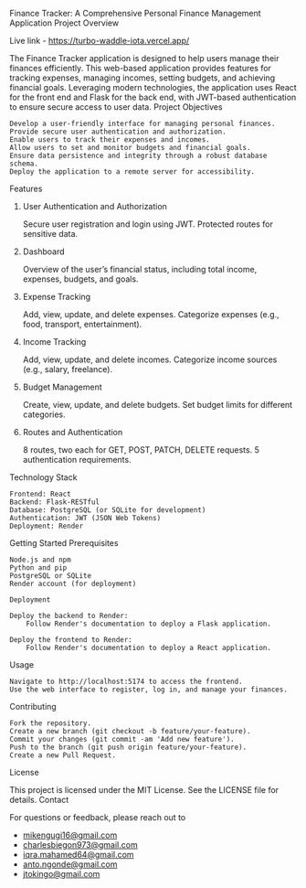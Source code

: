 Finance Tracker: A Comprehensive Personal Finance Management Application
Project Overview

Live link - https://turbo-waddle-iota.vercel.app/

The Finance Tracker application is designed to help users manage their finances efficiently. This web-based application provides features for tracking expenses, managing incomes, setting budgets, and achieving financial goals. Leveraging modern technologies, the application uses React for the front end and Flask for the back end, with JWT-based authentication to ensure secure access to user data.
Project Objectives

    Develop a user-friendly interface for managing personal finances.
    Provide secure user authentication and authorization.
    Enable users to track their expenses and incomes.
    Allow users to set and monitor budgets and financial goals.
    Ensure data persistence and integrity through a robust database schema.
    Deploy the application to a remote server for accessibility.

Features
1. User Authentication and Authorization

    Secure user registration and login using JWT.
    Protected routes for sensitive data.

2. Dashboard

    Overview of the user’s financial status, including total income, expenses, budgets, and goals.

3. Expense Tracking

    Add, view, update, and delete expenses.
    Categorize expenses (e.g., food, transport, entertainment).

4. Income Tracking

    Add, view, update, and delete incomes.
    Categorize income sources (e.g., salary, freelance).

5. Budget Management

    Create, view, update, and delete budgets.
    Set budget limits for different categories.


7. Routes and Authentication

    8 routes, two each for GET, POST, PATCH, DELETE requests.
    5 authentication requirements.

Technology Stack

    Frontend: React
    Backend: Flask-RESTful
    Database: PostgreSQL (or SQLite for development)
    Authentication: JWT (JSON Web Tokens)
    Deployment: Render

Getting Started
Prerequisites

    Node.js and npm
    Python and pip
    PostgreSQL or SQLite
    Render account (for deployment)

    Deployment

    Deploy the backend to Render:
        Follow Render's documentation to deploy a Flask application.

    Deploy the frontend to Render:
        Follow Render's documentation to deploy a React application.

Usage

    Navigate to http://localhost:5174 to access the frontend.
    Use the web interface to register, log in, and manage your finances.

Contributing

    Fork the repository.
    Create a new branch (git checkout -b feature/your-feature).
    Commit your changes (git commit -am 'Add new feature').
    Push to the branch (git push origin feature/your-feature).
    Create a new Pull Request.

License

This project is licensed under the MIT License. See the LICENSE file for details.
Contact

For questions or feedback, please reach out to
- mikengugi16@gmail.com
- charlesbiegon973@gmail.com
- iqra.mahamed64@gmail.com
- anto.ngonde@gmail.com
- jtokingo@gmail.com
